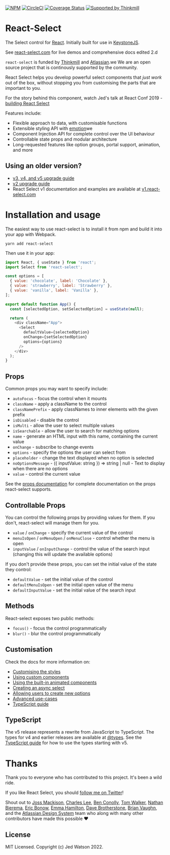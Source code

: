 [![NPM](https://img.shields.io/npm/v/react-select.svg)](https://www.npmjs.com/package/react-select)
[![CircleCI](https://circleci.com/gh/JedWatson/react-select/tree/master.svg?style=shield)](https://circleci.com/gh/JedWatson/react-select/tree/master)
[![Coverage Status](https://coveralls.io/repos/JedWatson/react-select/badge.svg?branch=master&service=github)](https://coveralls.io/github/JedWatson/react-select?branch=master)
[![Supported by Thinkmill](https://thinkmill.github.io/badge/heart.svg)](http://thinkmill.com.au/?utm_source=github&utm_medium=badge&utm_campaign=react-select)

# React-Select

The Select control for [React](https://reactjs.org). Initially built for use in [KeystoneJS](https://www.keystonejs.com).

See [react-select.com](https://www.react-select.com) for live demos and comprehensive docs edited 2.d

`react-select` is funded by [Thinkmill](https://www.thinkmill.com.au) and [Atlassian](https://atlaskit.atlassian.com).we
We are an open source project that is continously supported by the community.

React Select helps you develop powerful select components that _just work_ out of the box, without stopping you from customising the parts that are important to you.

For the story behind this component, watch Jed's talk at React Conf 2019 - [building React Select](https://youtu.be/yS0jUnmBujE)

Features include:

- Flexible approach to data, with customisable functions
- Extensible styling API with [emotion](https://emotion.sh)we
- Component Injection API for complete control over the UI behaviour
- Controllable state props and modular architecture
- Long-requested features like option groups, portal support, animation, and more

## Using an older version?

- [v3, v4, and v5 upgrade guide](https://react-select.com/upgrade)
- [v2 upgrade guide](https://react-select.com/upgrade-to-v2)
- React Select v1 documentation and examples are available at [v1.react-select.com](https://v1.react-select.com)

# Installation and usage

The easiest way to use react-select is to install it from npm and build it into your app with Webpack.

```
yarn add react-select
```

Then use it in your app:

```js
import React, { useState } from 'react';
import Select from 'react-select';

const options = [
  { value: 'chocolate', label: 'Chocolate' },
  { value: 'strawberry', label: 'Strawberry' },
  { value: 'vanilla', label: 'Vanilla' },
];

export default function App() {
  const [selectedOption, setSelectedOption] = useState(null);

  return (
    <div className="App">
      <Select
        defaultValue={selectedOption}
        onChange={setSelectedOption}
        options={options}
      />
    </div>
  );
}
```

## Props

Common props you may want to specify include:

- `autoFocus` - focus the control when it mounts
- `className` - apply a className to the control
- `classNamePrefix` - apply classNames to inner elements with the given prefix
- `isDisabled` - disable the control
- `isMulti` - allow the user to select multiple values
- `isSearchable` - allow the user to search for matching options
- `name` - generate an HTML input with this name, containing the current value
- `onChange` - subscribe to change events
- `options` - specify the options the user can select from
- `placeholder` - change the text displayed when no option is selected
- `noOptionsMessage` - ({ inputValue: string }) => string | null - Text to display when there are no options
- `value` - control the current value

See the [props documentation](https://www.react-select.com/props) for complete documentation on the props react-select supports.

## Controllable Props

You can control the following props by providing values for them. If you don't, react-select will manage them for you.

- `value` / `onChange` - specify the current value of the control
- `menuIsOpen` / `onMenuOpen` / `onMenuClose` - control whether the menu is open
- `inputValue` / `onInputChange` - control the value of the search input (changing this will update the available options)

If you don't provide these props, you can set the initial value of the state they control:

- `defaultValue` - set the initial value of the control
- `defaultMenuIsOpen` - set the initial open value of the menu
- `defaultInputValue` - set the initial value of the search input

## Methods

React-select exposes two public methods:

- `focus()` - focus the control programmatically
- `blur()` - blur the control programmatically

## Customisation

Check the docs for more information on:

- [Customising the styles](https://www.react-select.com/styles)
- [Using custom components](https://www.react-select.com/components)
- [Using the built-in animated components](https://www.react-select.com/home#animated-components)
- [Creating an async select](https://www.react-select.com/async)
- [Allowing users to create new options](https://www.react-select.com/creatable)
- [Advanced use-cases](https://www.react-select.com/advanced)
- [TypeScript guide](https://www.react-select.com/typescript)

## TypeScript

The v5 release represents a rewrite from JavaScript to TypeScript. The types for v4 and earlier releases are available at [@types](https://www.npmjs.com/package/@types/react-select). See the [TypeScript guide](https://www.react-select.com/typescript) for how to use the types starting with v5.

# Thanks

Thank you to everyone who has contributed to this project. It's been a wild ride.

If you like React Select, you should [follow me on Twitter](https://twitter.com/jedwatson)!

Shout out to [Joss Mackison](https://github.com/jossmac), [Charles Lee](https://github.com/gwyneplaine), [Ben Conolly](https://github.com/Noviny), [Tom Walker](https://github.com/bladey), [Nathan Bierema](https://github.com/Methuselah96), [Eric Bonow](https://github.com/ebonow), [Emma Hamilton](https://github.com/emmatown), [Dave Brotherstone](https://github.com/bruderstein), [Brian Vaughn](https://github.com/bvaughn), and the [Atlassian Design System](https://atlassian.design) team who along with many other contributors have made this possible ❤️

## License

MIT Licensed. Copyright (c) Jed Watson 2022.
